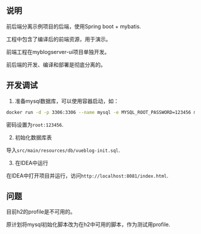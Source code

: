 ## 说明

前后端分离示例项目的后端，使用Spring boot + mybatis.

工程中包含了编译后的前端资源，用于演示。

前端工程在myblogserver-ui项目单独开发。

前后端的开发、编译和部署是彻底分离的。

## 开发调试

1. 准备mysql数据库，可以使用容器启动，如：

```bash
docker run -d -p 3306:3306 --name mysql -e MYSQL_ROOT_PASSWORD=123456 mysql
```
密码设置为`root:123456`.

2. 初始化数据库表

导入`src/main/resources/db/vueblog-init.sql`.

3. 在IDEA中运行

在IDEA中打开项目并运行，访问`http://localhost:8081/index.html`.

## 问题

目前h2的profile是不可用的。

原计划将mysql初始化脚本改为在h2中可用的脚本，作为测试用profile.
